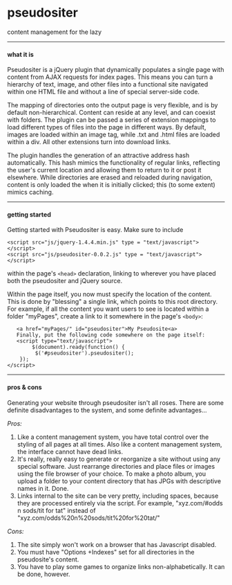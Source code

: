 # pseudositer

content management for the lazy

- - -

#### what it is

Pseudositer is a jQuery plugin that dynamically populates a single page with content from AJAX requests for index pages. This means you can turn a hierarchy of text, image, and other files into a functional site navigated within one HTML file and without a line of special server-side code.

The mapping of directories onto the output page is very flexible, and is by default non-hierarchical. Content can reside at any level, and can coexist with folders. The plugin can be passed a series of extension mappings to load different types of files into the page in different ways. By default, images are loaded within an image tag, while .txt and .html files are loaded within a div. All other extensions turn into download links.

The plugin handles the generation of an attractive address hash automatically. This hash mimics the functionality of regular links, reflecting the user's current location and allowing them to return to it or post it elsewhere.
While directories are erased and reloaded during navigation, content is only loaded the when it is initially clicked; this (to some extent) mimics caching.

- - -

#### getting started

Getting started with Pseudositer is easy. Make sure to include

	<script src="js/jquery-1.4.4.min.js" type = "text/javascript"></script> 
	<script src="js/pseudositer-0.0.2.js" type = "text/javascript"></script>

within the page's `<head>` declaration, linking to wherever you have placed both the pseudositer and jQuery source.

Within the page itself, you now must specify the location of the content. This is done by "blessing" a single link, which points to this root directory. For example, if all the content you want users to see is located within a folder "myPages", create a link to it somewhere in the page's `<body>`:

       <a href="myPages/" id="pseudositer">My Pseudosite<a>
       Finally, put the following code somewhere on the page itself:
       <script type="text/javascript"> 
            $(document).ready(function() { 
	         $('#pseudositer').pseudositer(); 
	    }); 
	</script>

- - -

#### pros & cons

Generating your website through pseudositer isn't all roses. There are some definite disadvantages to the system, and some definite advantages...

*Pros:*

1. Like a content management system, you have total control over the styling of all pages at all times. Also like a content management system, the interface cannot have dead links.
2. It's really, really easy to generate or reorganize a site without using any special software. Just rearrange directories and place files or images using the file browser of your choice. To make a photo album, you upload a folder to your content directory that has JPGs with descriptive names in it. Done.
3. Links internal to the site can be very pretty, including spaces, because they are processed entirely via the script. For example, "xyz.com/#odds n sods/tit for tat" instead of "xyz.com/odds%20n%20sods/tit%20for%20tat/"

*Cons:*

1. The site simply won't work on a browser that has Javascript disabled.
2. You must have "Options +Indexes" set for all directories in the pseudosite's content.
3. You have to play some games to organize links non-alphabetically. It can be done, however.